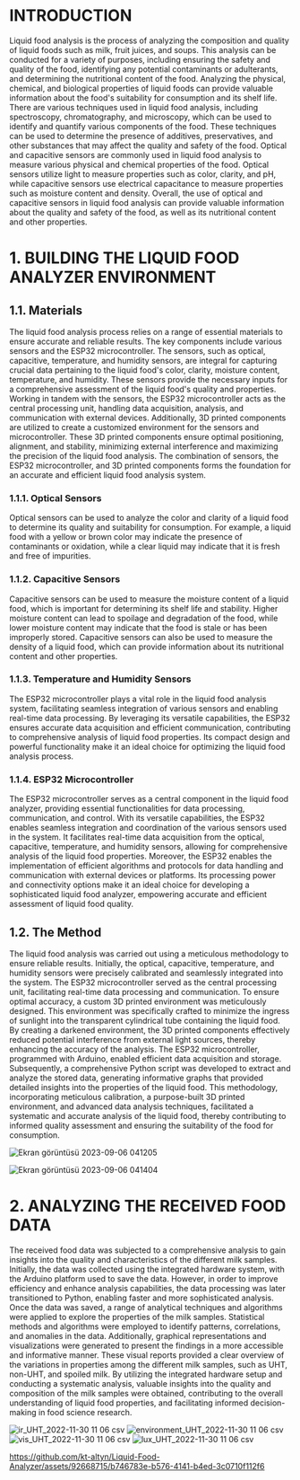 # INTRODUCTION
Liquid food analysis is the process of analyzing the composition and quality of liquid foods such as milk, fruit juices, and soups. This analysis can be conducted for a variety of purposes, including ensuring the safety and quality of the food, identifying any potential contaminants or adulterants, and determining the nutritional content of the food. Analyzing the physical, chemical, and biological properties of liquid foods can provide valuable information about the food's suitability for consumption and its shelf life. There are various techniques used in liquid food analysis, including spectroscopy, chromatography, and microscopy, which can be used to identify and quantify various components of the food. These techniques can be used to determine the presence of additives, preservatives, and other substances that may affect the quality and safety of the food.
Optical and capacitive sensors are commonly used in liquid food analysis to measure various physical and chemical properties of the food. Optical sensors utilize light to measure properties such as color, clarity, and pH, while capacitive sensors use electrical capacitance to measure properties such as moisture content and density.
Overall, the use of optical and capacitive sensors in liquid food analysis can provide valuable information about the quality and safety of the food, as well as its nutritional content and other properties.
# 1. BUILDING THE LIQUID FOOD ANALYZER ENVIRONMENT
## 1.1. Materials
The liquid food analysis process relies on a range of essential materials to ensure accurate and reliable results. The key components include various sensors and the ESP32 microcontroller. The sensors, such as optical, capacitive, temperature, and humidity sensors, are integral for capturing crucial data pertaining to the liquid food's color, clarity, moisture content, temperature, and humidity. These sensors provide the necessary inputs for a comprehensive assessment of the liquid food's quality and properties. Working in tandem with the sensors, the ESP32 microcontroller acts as the central processing unit, handling data acquisition, analysis, and communication with external devices. Additionally, 3D printed components are utilized to create a customized environment for the sensors and microcontroller. These 3D printed components ensure optimal positioning, alignment, and stability, minimizing external interference and maximizing the precision of the liquid food analysis. The combination of sensors, the ESP32 microcontroller, and 3D printed components forms the foundation for an accurate and efficient liquid food analysis system.
### 1.1.1. Optical Sensors
Optical sensors can be used to analyze the color and clarity of a liquid food to determine its quality and suitability for consumption. For example, a liquid food with a yellow or brown color may indicate the presence of contaminants or oxidation, while a clear liquid may indicate that it is fresh and free of impurities.
### 1.1.2. Capacitive Sensors
Capacitive sensors can be used to measure the moisture content of a liquid food, which is important for determining its shelf life and stability. Higher moisture content can lead to spoilage and degradation of the food, while lower moisture content may indicate that the food is stale or has been improperly stored. Capacitive sensors can also be used to measure the density of a liquid food, which can provide information about its nutritional content and other properties.
### 1.1.3. Temperature and Humidity Sensors
The ESP32 microcontroller plays a vital role in the liquid food analysis system, facilitating seamless integration of various sensors and enabling real-time data processing. By leveraging its versatile capabilities, the ESP32 ensures accurate data acquisition and efficient communication, contributing to comprehensive analysis of liquid food properties. Its compact design and powerful functionality make it an ideal choice for optimizing the liquid food analysis process.
### 1.1.4. ESP32 Microcontroller 
The ESP32 microcontroller serves as a central component in the liquid food analyzer, providing essential functionalities for data processing, communication, and control. With its versatile capabilities, the ESP32 enables seamless integration and coordination of the various sensors used in the system. It facilitates real-time data acquisition from the optical, capacitive, temperature, and humidity sensors, allowing for comprehensive analysis of the liquid food properties. Moreover, the ESP32 enables the implementation of efficient algorithms and protocols for data handling and communication with external devices or platforms. Its processing power and connectivity options make it an ideal choice for developing a sophisticated liquid food analyzer, empowering accurate and efficient assessment of liquid food quality.

## 1.2. The Method 
The liquid food analysis was carried out using a meticulous methodology to ensure reliable results. Initially, the optical, capacitive, temperature, and humidity sensors were precisely calibrated and seamlessly integrated into the system. The ESP32 microcontroller served as the central processing unit, facilitating real-time data processing and communication. To ensure optimal accuracy, a custom 3D printed environment was meticulously designed. This environment was specifically crafted to minimize the ingress of sunlight into the transparent cylindrical tube containing the liquid food. By creating a darkened environment, the 3D printed components effectively reduced potential interference from external light sources, thereby enhancing the accuracy of the analysis. The ESP32 microcontroller, programmed with Arduino, enabled efficient data acquisition and storage. Subsequently, a comprehensive Python script was developed to extract and analyze the stored data, generating informative graphs that provided detailed insights into the properties of the liquid food. This methodology, incorporating meticulous calibration, a purpose-built 3D printed environment, and advanced data analysis techniques, facilitated a systematic and accurate analysis of the liquid food, thereby contributing to informed quality assessment and ensuring the suitability of the food for consumption.

![Ekran görüntüsü 2023-09-06 041205](https://github.com/kt-altyn/Liquid-Food-Analyzer/assets/92668715/f513e43c-c5b8-4bdc-8c7f-4d98bff6f945)

![Ekran görüntüsü 2023-09-06 041404](https://github.com/kt-altyn/Liquid-Food-Analyzer/assets/92668715/815a944a-9ab1-47f3-92f0-38b96fb4578a)

# 2. ANALYZING THE RECEIVED FOOD DATA
The received food data was subjected to a comprehensive analysis to gain insights into the quality and characteristics of the different milk samples. Initially, the data was collected using the integrated hardware system, with the Arduino platform used to save the data. However, in order to improve efficiency and enhance analysis capabilities, the data processing was later transitioned to Python, enabling faster and more sophisticated analysis. Once the data was saved, a range of analytical techniques and algorithms were applied to explore the properties of the milk samples. Statistical methods and algorithms were employed to identify patterns, correlations, and anomalies in the data. Additionally, graphical representations and visualizations were generated to present the findings in a more accessible and informative manner. These visual reports provided a clear overview of the variations in properties among the different milk samples, such as UHT, non-UHT, and spoiled milk. By utilizing the integrated hardware setup and conducting a systematic analysis, valuable insights into the quality and composition of the milk samples were obtained, contributing to the overall understanding of liquid food properties, and facilitating informed decision-making in food science research. 

![ir_UHT_2022-11-30 11 06 csv](https://github.com/kt-altyn/Liquid-Food-Analyzer/assets/92668715/4225df1c-2446-4cd1-a152-6d6e3cbf2b51)
![environment_UHT_2022-11-30 11 06 csv](https://github.com/kt-altyn/Liquid-Food-Analyzer/assets/92668715/bd82cb45-9e76-4723-afa3-9c29f0635b48)
![vis_UHT_2022-11-30 11 06 csv](https://github.com/kt-altyn/Liquid-Food-Analyzer/assets/92668715/2172abf7-4077-4c5b-8793-0ed94e7f5004)
![lux_UHT_2022-11-30 11 06 csv](https://github.com/kt-altyn/Liquid-Food-Analyzer/assets/92668715/78666ebd-a874-4cab-86e7-7b964e67900b)


https://github.com/kt-altyn/Liquid-Food-Analyzer/assets/92668715/b746783e-b576-4141-b4ed-3c0710f112f6

